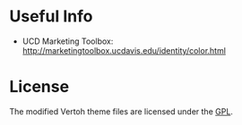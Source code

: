 Useful Info
===========

- UCD Marketing Toolbox: http://marketingtoolbox.ucdavis.edu/identity/color.html

License
=======

The modified Vertoh theme files are licensed under the
[GPL](http://www.gnu.org/licenses/gpl.html).
